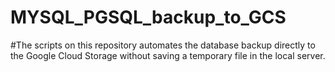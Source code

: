 # MYSQL_PGSQL_backup_to_GCS
#The scripts on this repository automates the database backup directly to the Google Cloud Storage without saving a temporary file in the local server.
